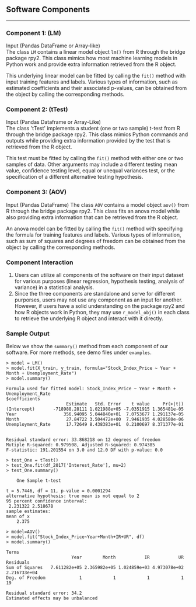## Software Components
___
### Component 1: (LM)
Input (Pandas DataFrame or Array-like)\
The class `LM` contains a linear model object `lm()` from R through the bridge package rpy2.
This class mimics how most machine learning models in Python work and provide extra information
retrieved from the R object.

This underlying linear model can be fitted by calling the `fit()` method with input training features
and labels. Various types of information, such as estimated coefficients and their associated p-values,
can be obtained from the object by calling the corresponding methods.

### Component 2: (tTest)
Input (Pandas Dataframe or Array-Like)\
The class 'tTest' implements a student (one or two sample) t-test from R through the bridge package rpy2.
This class mimics Python commands and outputs while providing extra information provided by the test that is 
retrieved from the R object.  

This test must be fitted by calling the `fit()` method with either one or two samples of data. Other 
arguments may include a different testing mean value, confidence testing level, equal or unequal variances
test, or the specification of a different alternative testing hypothesis.


### Component 3: (AOV)
Input (Pandas DataFrame)
The class `AOV` contains a model object `aov()` from R through the bridge package rpy2.
This class fits an anova model while also providing extra information that can be retrieved from the R object.

An anova model can be fitted by calling the `fit()`  method with specifying the formula for training features and labels.
Various types of information, such as sum of squares and degrees of freedom can be obtained from the object by calling
the corresponding methods. 

### Component Interaction
1. Users can utilize all components of the software on their input dataset for various purposes
(linear regression, hypothesis testing, analysis of variance) in a statistical analysis.
2. Since the three components are standalone and serve for different purporses, users may not use any component as an input for another.
However, if users have a solid understanding on the package rpy2 and how R objects work in Python, they may use
`r_model_obj()` in each class to retrieve the underlying R object and interact with it directly.

### Sample Output
Below we show the `summary()` method from each component of our software. For more methods, see demo
files under `examples`.
```
> model = LM()
> model.fit(X_train, y_train, formula="Stock_Index_Price ~ Year + Month + Unemployment_Rate")
> model.summary()

Formula used for fitted model: Stock_Index_Price ~ Year + Month + Unemployment_Rate
$coefficients
                       Estimate   Std. Error    t value     Pr(>|t|)
(Intercept)       -718988.28111 1.021988e+05 -7.0351915 1.365481e-05
Year                  356.94095 5.044840e+01  7.0753677 1.291137e-05
Month                  27.84722 3.504472e+00  7.9461935 4.028580e-06
Unemployment_Rate      17.72649 8.438383e+01  0.2100697 8.371377e-01


Residual standard error: 33.868218 on 12 degrees of freedom
Mutiple R-squared: 0.979508, Adjusted R-squared: 0.974385
F-statistic: 191.201554 on 3.0 and 12.0 DF with p-value: 0.0

> test_One = tTest()
> test_One.fit(df_2017['Interest_Rate'], mu=2)
> test_One.summary()

	One Sample t-test

t = 5.7446, df = 11, p-value = 0.0001294
alternative hypothesis: true mean is not equal to 2
95 percent confidence interval:
 2.231322 2.518678
sample estimates:
mean of x 
    2.375
    
> model=AOV() 
> model.fit("Stock_Index_Price~Year+Month+IR+UR", df) 
> model.summary()

Terms
              	         Year        Month           IR           UR    Residuals
Sum of Squares	 7.611282e+05 2.365982e+05 1.024859e+03 4.973078e+02 2.216733e+04
Deg. of Freedom	            1            1            1            1           19

Residual standard error: 34.2
Estimated effects may be unbalanced
```
